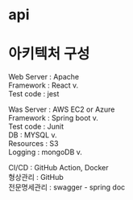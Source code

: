 # api

# 아키텍처 구성  

Web Server : Apache  
Framework : React v.  
Test code : jest  

Was Server : AWS EC2 or Azure  
Framework : Spring boot v.  
Test code : Junit  
DB : MYSQL v.  
Resources : S3  
Logging : mongoDB v.  

CI/CD : GitHub Action, Docker  
형상관리 : GitHub  
전문명세관리 : swagger - spring doc  
